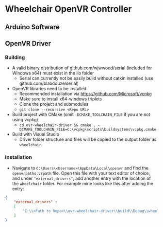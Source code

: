 # Wheelchair OpenVR Controller

## Arduino Software

## OpenVR Driver

### Building

- A valid binary distribution of github.com/wjwwood/serial (included for Windows x64) must exist in the lib folder
    - Serial can currently not be easily build without catkin installed (use github.com/blabdouze/serial)
- OpenVR libraries need to be installed
    - Recommended installation via https://github.com/Microsoft/vcpkg
    - Make sure to install x64-windows triplets
    - Clone the project and submodules
	- `git clone --recursive <Repo URL>`
- Build project with CMake (omit `-DCMAKE_TOOLCHAIN_FILE` if you are not using vcpkg)
	- `cd ovr-wheelchair-driver && cmake . -DCMAKE_TOOLCHAIN_FILE=C:\vcpkg\scripts\buildsystems\vcpkg.cmake`
- Build with Visual Studio
	- Driver folder structure and files will be copied to the output folder as `wheelchair`.
	
### Installation

- Navigate to `C:\Users\<Username>\AppData\Local\openvr` and find the `openvrpaths.vrpath` file. Open this file with your text editor of choice, and under `"external_drivers"`, add another entry with the location of the `wheelchair` folder. For example mine looks like this after adding the entry:

```json
{
	"external_drivers" : 
	[
		"C:\\<Path to Repo>\\ovr-wheelchair-driver\\build\\Debug\\wheelchair"
	]
}
```